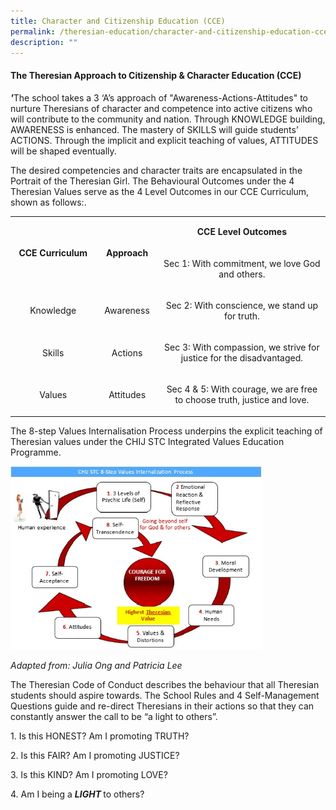 ```yaml
---
title: Character and Citizenship Education (CCE)
permalink: /theresian-education/character-and-citizenship-education-cce/
description: ""
---
```

<h4><strong>The Theresian Approach to Citizenship &amp; Character Education (CCE)</strong></h4>
<p><em><strong>'</strong></em>The school takes a 3 &lsquo;A&rsquo;s approach of "Awareness-Actions-Attitudes" to nurture Theresians of character and competence into active citizens who will contribute to the community and nation. Through KNOWLEDGE building, AWARENESS is enhanced. The mastery of SKILLS will guide students&rsquo; ACTIONS. Through the implicit and explicit teaching of values, ATTITUDES will be shaped eventually.&nbsp;</p>
<p>The desired competencies and character traits are encapsulated in the Portrait of the Theresian Girl. The Behavioural Outcomes under the 4 Theresian Values serve as the 4 Level Outcomes in our CCE Curriculum, shown as follows:.</p>
<table width="688">
<tbody>
<tr>
<td style="text-align: center;" rowspan="2" width="151">
<p><strong>CCE Curriculum</strong></p>
</td>
<td style="text-align: center;" rowspan="2" width="95">
<p><strong>Approach</strong></p>
</td>
<td style="text-align: center;" width="348">
<p><strong>CCE Level Outcomes</strong></p>
</td>
</tr>
<tr>
<td style="text-align: center;" width="348">
<p>Sec 1: With commitment, we love God and others.</p>
</td>
</tr>
<tr>
<td style="text-align: center;" width="151">
<p>Knowledge</p>
</td>
<td style="text-align: center;" width="95">
<p>Awareness</p>
</td>
<td style="text-align: center;" width="348">
<p>Sec 2: With conscience, we stand up for truth.</p>
</td>
</tr>
<tr>
<td style="text-align: center;" width="151">
<p>Skills</p>
</td>
<td style="text-align: center;" width="95">
<p>Actions</p>
</td>
<td style="text-align: center;" width="348">
<p>Sec 3: With compassion, we strive for justice for the disadvantaged.</p>
</td>
</tr>
<tr>
<td style="text-align: center;" width="151">
<p>Values</p>
</td>
<td style="text-align: center;" width="95">
<p>Attitudes</p>
</td>
<td style="text-align: center;" width="348">
<p>Sec 4 &amp; 5: With courage, we are free to choose truth, justice and love.</p>
</td>
</tr>
</tbody>
</table>
<p>The 8-step Values Internalisation Process underpins the explicit teaching of Theresian values under the CHIJ STC Integrated Values Education Programme.</p>
<img style="width: 80%;" src="/images/cce.jpg">
<p><em>Adapted from: Julia Ong and Patricia Lee</em></p>
<p>The Theresian Code of Conduct describes the behaviour that all Theresian students should aspire towards. The School Rules and 4 Self-Management Questions guide and re-direct Theresians in their actions so that they can constantly answer the call to be &ldquo;a light to others&rdquo;.</p>
<p>1. Is this HONEST? Am I promoting TRUTH?</p>
<p>2. Is this FAIR? Am I promoting JUSTICE?</p>
<p>3. Is this KIND? Am I promoting LOVE?</p>
<p>4. Am I being a <strong><em>LIGHT&nbsp;</em></strong>to others?</p>
